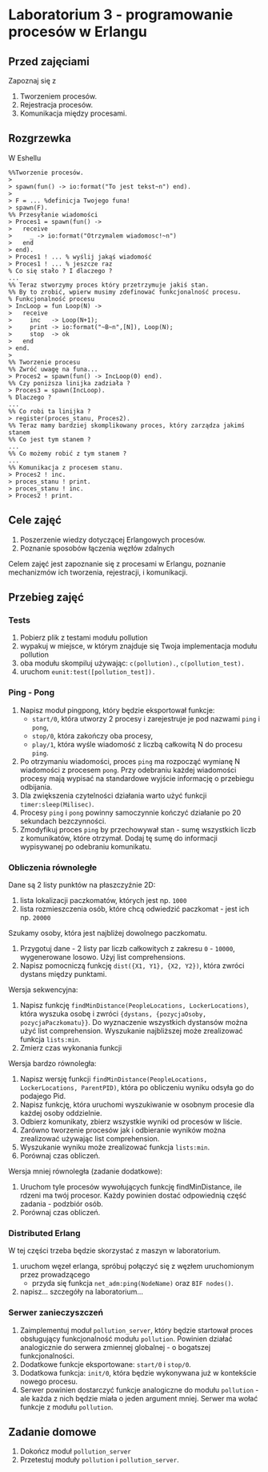 # Laboratorium 3 - programowanie procesów w Erlangu

## Przed zajęciami

Zapoznaj się z

1. Tworzeniem procesów.
2. Rejestracja procesów.
3. Komunikacja między procesami.

## Rozgrzewka
W Eshellu
```
%%Tworzenie procesów.
>
> spawn(fun() -> io:format("To jest tekst~n") end).
>
> F = ... %definicja Twojego funa!
> spawn(F).
%% Przesyłanie wiadomości
> Proces1 = spawn(fun() -> 
>   receive 
>     _ -> io:format("Otrzymalem wiadomosc!~n") 
>   end 
> end).
> Proces1 ! ... % wyślij jakąś wiadomość
> Proces1 ! ... % jeszcze raz
% Co się stało ? I dlaczego ?
...
%% Teraz stworzymy proces który przetrzymuje jakiś stan.
%% By to zrobić, wpierw musimy zdefinować funkcjonalność procesu.
% Funkcjonalność procesu
> IncLoop = fun Loop(N) ->
>   receive
>     inc   -> Loop(N+1);
>     print -> io:format("~B~n",[N]), Loop(N);
>     stop  -> ok
>   end
> end.
>
%% Tworzenie procesu
%% Zwróć uwagę na funa... 
> Proces2 = spawn(fun() -> IncLoop(0) end).
%% Czy poniższa linijka zadziała ?
> Proces3 = spawn(IncLoop).
% Dlaczego ?
...
%% Co robi ta linijka ?
> register(proces_stanu, Proces2).
%% Teraz mamy bardziej skomplikowany proces, który zarządza jakimś stanem
%% Co jest tym stanem ?
...
%% Co możemy robić z tym stanem ?
...
%% Komunikacja z procesem stanu.
> Proces2 ! inc.
> proces_stanu ! print.
> proces_stanu ! inc.
> Proces2 ! print.
```

## Cele zajęć
1. Poszerzenie wiedzy dotyczącej Erlangowych procesów.
2. Poznanie sposobów łączenia węzłów zdalnych

Celem zajęć jest zapoznanie się z procesami w Erlangu, poznanie mechanizmów ich tworzenia, rejestracji, i komunikacji.

## Przebieg zajęć

### Tests
1. Pobierz plik z testami modułu pollution
2. wypakuj w miejsce, w którym znajduje się Twoja implementacja modułu pollution
3. oba modułu skompiluj używając: `c(pollution).`, `c(pollution_test).`
4. uruchom `eunit:test([pollution_test]).`

### Ping - Pong
1. Napisz moduł pingpong, który będzie eksportował funkcje:
    * `start/0`, która utworzy 2 procesy i zarejestruje je pod nazwami `ping` i `pong`,
    * `stop/0`, która zakończy oba procesy,
    * `play/1`, która wyśle wiadomość z liczbą całkowitą N do procesu `ping`.
2. Po otrzymaniu wiadomości, proces `ping` ma rozpocząć wymianę N wiadomości z procesem `pong`. Przy odebraniu każdej wiadomości procesy mają wypisać na standardowe wyjście informację o przebiegu odbijania.
3. Dla zwiększenia czytelności działania warto użyć funkcji `timer:sleep(Milisec)`.
4. Procesy `ping` i `pong` powinny samoczynnie kończyć działanie po 20 sekundach bezczynności.
5. Zmodyfikuj proces `ping` by przechowywał stan - sumę wszystkich liczb z komunikatów, które otrzymał. Dodaj tę sumę do informacji wypisywanej po odebraniu komunikatu.

### Obliczenia równoległe
Dane są 2 listy punktów na płaszczyźnie 2D:

1. lista lokalizacji paczkomatów, których jest np. `1000`
2. lista rozmieszczenia osób, które chcą odwiedzić paczkomat - jest ich np. `20000`

Szukamy osoby, która jest najbliżej dowolnego paczkomatu.

1. Przygotuj dane - 2 listy par liczb całkowitych z zakresu `0` - `10000`, wygenerowane losowo. Użyj list comprehensions.
2. Napisz pomocniczą funkcję `dist({X1, Y1}, {X2, Y2})`, która zwróci dystans między punktami.

Wersja sekwencyjna:

1. Napisz funkcję `findMinDistance(PeopleLocations, LockerLocations)`, która wyszuka osobę i zwróci `{dystans, {pozycjaOsoby, pozycjaPaczkomatu}}`. Do wyznaczenie wszystkich dystansów można użyć list comprehension. Wyszukanie najbliższej może zrealizować funkcja `lists:min`.
2. Zmierz czas wykonania funkcji

Wersja bardzo równoległa:

1. Napisz wersję funkcji `findMinDistance(PeopleLocations, LockerLocations, ParentPID)`, która po obliczeniu wyniku odsyła go do podajego Pid.
2. Napisz funkcję, która uruchomi wyszukiwanie w osobnym procesie dla każdej osoby oddzielnie.
3. Odbierz komunikaty, zbierz wszystkie wyniki od procesów w liście.
4. Zarówno tworzenie procesów jak i odbieranie wyników można zrealizować używając list comprehension.
5. Wyszukanie wyniku może zrealizować funkcja `lists:min`.
6. Porównaj czas obliczeń.

Wersja mniej równoległa (zadanie dodatkowe):
1. Uruchom tyle procesów wywołujących funkcję findMinDistance, ile rdzeni ma twój procesor. Każdy powinien dostać odpowiednią część zadania - podzbiór osób.
2. Porównaj czas obliczeń.

### Distributed Erlang
W tej części trzeba będzie skorzystać z maszyn w laboratorium.

1. uruchom węzeł erlanga, spróbuj połączyć się z węzłem uruchomionym przez prowadzącego
    * przyda się funkcja `net_adm:ping(NodeName)` oraz `BIF nodes()`.
2. napisz… szczegóły na laboratorium…

### Serwer zanieczyszczeń
1. Zaimplementuj moduł `pollution_server`, który będzie startował proces obsługujący funkcjonalność modułu `pollution`. Powinien działać analogicznie do serwera zmiennej globalnej - o bogatszej funkcjonalności.
2. Dodatkowe funkcje eksportowane: `start/0` i `stop/0`.
3. Dodatkowa funkcja: `init/0`, która będzie wykonywana już w kontekście nowego procesu.
4. Serwer powinien dostarczyć funkcje analogiczne do modułu `pollution` - ale każda z nich będzie miała o jeden argument mniej. Serwer ma wołać funkcje z modułu `pollution`.

## Zadanie domowe
1. Dokończ moduł `pollution_server`
2. Przetestuj moduły `pollution` i `pollution_server`.
